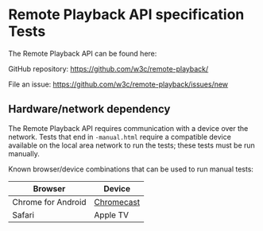 # Remote Playback API specification Tests

The Remote Playback API can be found here:

GitHub repository: https://github.com/w3c/remote-playback/

File an issue: https://github.com/w3c/remote-playback/issues/new

## Hardware/network dependency

The Remote Playback API requires communication with a device over the network.
Tests that end in `-manual.html` require a compatible device available on the
local area network to run the tests; these tests must be run manually.

Known browser/device combinations that can be used to run manual tests:

| Browser             | Device |
| -------             | ------ |
| Chrome for Android  | [Chromecast](https://store.google.com/product/chromecast_google_tv?pli=1&hl=en-US) |
| Safari              | Apple TV |

